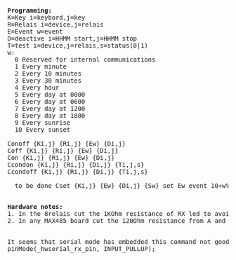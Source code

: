 <pre>
<b>Programming:</b>
K=Key i=keybord,j=key
R=Relais i=device,j=relais
E=Event w=event
D=deactive i=HHMM start,j=HHMM stop
T=test i=device,j=relais,s=status(0|1)
w:
  0 Reserved for internal communications
  1 Every minute
  2 Every 10 minutes
  3 Every 30 minutes
  4 Every hour
  5 Every day at 0000
  6 Every day at 0600
  7 Every day at 1200
  8 Every day at 1800
  9 Every sunrise
  10 Every sunset

Conoff {Ki,j} {Ri,j} {Ew} {Di,j}
Coff {Ki,j} {Ri,j} {Ew} {Di,j}
Con {Ki,j} {Ri,j} {Ew} {Di,j}
Ccondon {Ki,j} {Ri,j} {Di,j} {Ti,j,s}
Ccondoff {Ki,j} {Ri,j} {Di,j} {Ti,j,s}

  to be done Cset {Ki,j} {Ew} {Di,j} {Sw} set Ew event 10+w%10 after w/10 sec 

  
<b>Hardware notes:</b>
1. In the 8relais cut the 1KOhm resistance of RX led to avoid multiple impedence parallel
2. In any MAX485 board cut the 120Ohm resistance from A and B (add only in the head and tail) it is labelled R7


It seems that serial mode has embedded this command not good to put more devices in parallel at TTL level
pinMode(_hwserial_rx_pin, INPUT_PULLUP);
